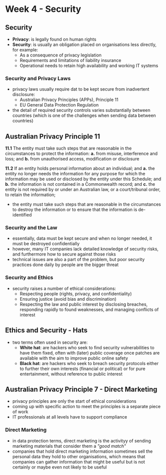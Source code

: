 # Week 4 - Security

## Security
- **Privacy**: is legally found on human rights
- **Security**: is usually an obligation placed on organisations less directly, for example:
    - As a consequence of privacy legislation
    - Requirements and limitations of liability insurance
    - Operational needs to retain high availability and working IT systems

### Security and Privacy Laws
- privacy laws usually require dat to be kept secure from inadvertent disclosure:
    - Australian Privacy Principles (APPs), Principle 11
    - EU General Data Protection Regulation 
- the detail of required security controls varies substantially between countries (which is one of the challenges when sending data between countries)

## Australian Privacy Principle 11
**11.1** The entity must take such steps that are reasonable in the circumstances to protect the information:
    **a.** from misuse, interference and loss; and
    **b.** from unauthorised access, modification or disclosure

**11.2** If an entity holds personal information about an individual; and
    **a.** the entity no longer needs the information for any purpose for which the information may be used or disclosed by the entity under this Schedule; and
    **b.** the information is not contained in a Commonwealth record; and
    **c.** the entity is not required by or under an Australian law, or a court/tribunal order, to retain the information;
- the entity must take such steps that are reasonable in the circumstances to destroy the information or to ensure that the information is de-identified

### Security and the Law
- essentially, data must be kept secure and when no longer needed, it must be destroyed confidentially
- however, many IT companies lack detailed knowledge of security risks, and furthermore how to secure against those risks
- technical issues are also a part of the problem, but poor security practices done daily by people are the bigger threat

### Security and Ethics
- security raises a number of ethical considerations:
    - Respecting people (rights, privacy, and confidentiality)
    - Ensuring justice (avoid bias and discrimination)
    - Respecting the law and public interest by disclosing breaches, responding rapidly to found weaknesses, and managing conflicts of interest

## Ethics and Security - Hats
- two terms often used in security are:
    - **White hat**: are hackers who seek to find security vulnerabilities to have them fixed, often with (later) public coverage once patches are available with the aim to improve public online safety
    - **Black hat**: are hackers who seek to breach security protocols either to further their own interests (financial or political) or for pure entertainment, without reference to public interest

## Australian Privacy Principle 7 - Direct Marketing
- privacy principles are only the start of ethical considerations
- coming up with specific action to meet the principles is a separate piece of work
- IT professionals at all levels have to support compliance

### Direct Marketing
- in data protection terms, direct marketing is the activityy of sending marketing materials that consider them a *"good match"*
- companies that hold direct marketing information sometimes sell the personal data they hold to other organisations, which means that companies can gather information that might be useful but is not certainly or maybe even not likely to be useful